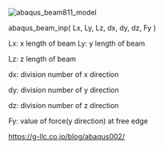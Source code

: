 ![abaqus_beam811_model](https://github.com/scriptma-n/abaqus-tool/assets/102136723/ac944263-176f-4c73-a7e1-1e2f87c1c9d6)

abaqus_beam_inp( Lx, Ly, Lz, dx, dy, dz, Fy )

Lx: x length of beam
Ly: y length of beam

Lz: z length of beam

dx: division number of x direction

dy: division number of y direction

dz: division number of z direction

Fy: value of force(y direction) at free edge

https://g-llc.co.jp/blog/abaqus002/
